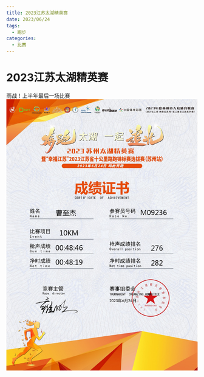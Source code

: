 ```yaml
---
title: 2023江苏太湖精英赛
date: 2023/06/24
tags:
  - 跑步
categories:
  - 比赛
---
```


# 2023江苏太湖精英赛

雨战！上半年最后一场比赛
<img src="../img/5.png"/>
